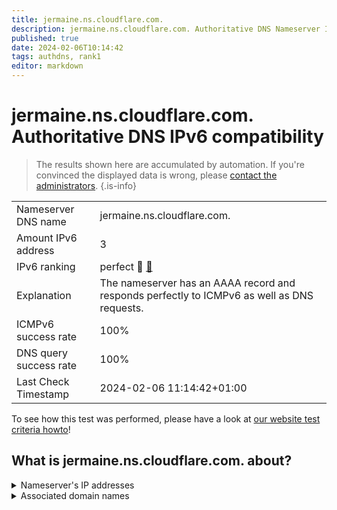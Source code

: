 ```yaml
---
title: jermaine.ns.cloudflare.com.
description: jermaine.ns.cloudflare.com. Authoritative DNS Nameserver IPv6 compatibility
published: true
date: 2024-02-06T10:14:42
tags: authdns, rank1
editor: markdown
---
```


# jermaine.ns.cloudflare.com. Authoritative DNS IPv6 compatibility

> The results shown here are accumulated by automation. If you're convinced the displayed data is wrong, please [contact the administrators](/howto/chat). 
{.is-info}




|   |   |
| - | - |
| Nameserver DNS name | jermaine.ns.cloudflare.com.
| Amount IPv6 address | 3
| IPv6 ranking | perfect :1st_place_medal: [🔗](/howto/ranking) |
| Explanation | The nameserver has an AAAA record and responds perfectly to ICMPv6 as well as DNS requests. |
| ICMPv6 success rate | 100%|
| DNS query success rate | 100% |
| Last Check Timestamp | 2024-02-06 11:14:42+01:00 |

To see how this test was performed, please have a look at [our website test criteria howto](/howto/testcriteria/authdns)!


## What is jermaine.ns.cloudflare.com. about?




<details>
<summary>Nameserver's IP addresses</summary>

2606:4700:58::a29f:2c9d

2803:f800:50::6ca2:c39d

2a06:98c1:50::ac40:239d

</details>



<details>
<summary>Associated domain names</summary>

gitlab.com

</details>
